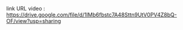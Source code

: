 link URL video : https://drive.google.com/file/d/1lMb6fbstc7A48Sttn9UtV0PV4Z8bQ-OF/view?usp=sharing
